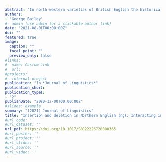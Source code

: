 ```yaml
---
abstract: "In north-western varieties of British English the historical process of ng-coalescence that simplified nasal + stop clusters in words like _wrong_ and _singer_ never ran to completion, with surface variation between [ŋ] and [ŋɡ] remaining to this day. This paper presents an empirical study of this synchronic variation, specifically to test predictions made by the life cycle of phonological processes; a diachronic account of /ɡ/-deletion has been proposed under this framework, but crucially the life cycle makes hitherto-untested predictions regarding the synchronic behaviour of (ng) in north-west England. Data from 30 sociolinguistic interviews indicate that these predictions are largely met: internal constraints on the variable are almost entirely accounted for by assuming cyclic application of /ɡ/-deletion across a stratified phonology. There is also evidence of apparent time change in the pre-pausal environment, which is becoming increasingly [ɡ]-favouring contrary to the life cycle’s predictions. It is argued that this reflects a separate innovation in the life cycle of (ng), with synchronic variation reflecting two processes: (i) the original deletion, overlaid with (ii) a prosodically-conditioned insertion process. These results have implications for theories of language change and the architecture of grammar and add to a growing body of evidence suggesting that the effect of pause on probabilistic phenomena can be synchronically variable and diachronically unstable."
authors:
- 'George Bailey'
#- admin (use admin for a clickable author link)
date: "2021-08-01T00:00:00Z"
doi: ""
featured: true
image:
  caption: ""
  focal_point: ""
  preview_only: false
#links:
#- name: Custom Link
#  url: 
#projects:
#- internal-project
publication: "In *Journal of Linguistics*"
publication_short: 
publication_types:
- "2"
publishDate: "2020-12-00T00:00:00Z"
#slides: example
summary: "(2021) Journal of Linguistics"
title: "Insertion and deletion in Northern English (ng): Interacting innovations in the life cycle of phonological processes"
#url_code: ''
#url_dataset: ''
url_pdf: https://doi.org/10.1017/S0022226720000365
#url_poster: ''
#url_project: ''
#url_slides: ''
#url_source: ''
#url_video: ''
---
```

